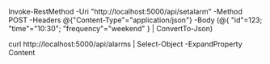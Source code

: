 Invoke-RestMethod -Uri "http://localhost:5000/api/setalarm" -Method POST -Headers @{"Content-Type"="application/json"} -Body (@{ "id"=123; "time"="10:30"; "frequency"="weekend" } | ConvertTo-Json)

curl http://localhost:5000/api/alarms | Select-Object -ExpandProperty Content
